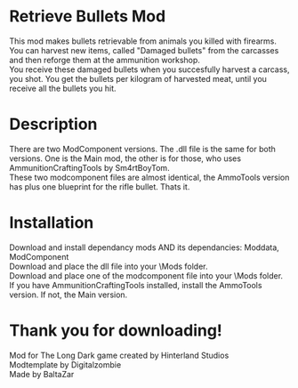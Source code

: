 # Retrieve Bullets Mod
This mod makes bullets retrievable from animals you killed with firearms.  
You can harvest new items, called "Damaged bullets" from the carcasses and then reforge them at the ammunition workshop.  
You receive these damaged bullets when you succesfully harvest a carcass, you shot. You get the bullets per kilogram of harvested meat, until you receive all the bullets you hit.  
# Description
There are two ModComponent versions. The .dll file is the same for both versions. One is the Main mod, the other is for those, who uses AmmunitionCraftingTools by Sm4rtBoyTom.  
These two modcomponent files are almost identical, the AmmoTools version has plus one blueprint for the rifle bullet. Thats it.  
# Installation
Download and install dependancy mods AND its dependancies: Moddata, ModComponent  
Download and place the dll file into your \Mods folder.  
Download and place one of the modcomponent file into your \Mods folder.  
If you have AmmunitionCraftingTools installed, install the AmmoTools version. If not, the Main version.  
# Thank you for downloading!
Mod for The Long Dark game created by Hinterland Studios  
Modtemplate by Digitalzombie  
Made by BaltaZar  
